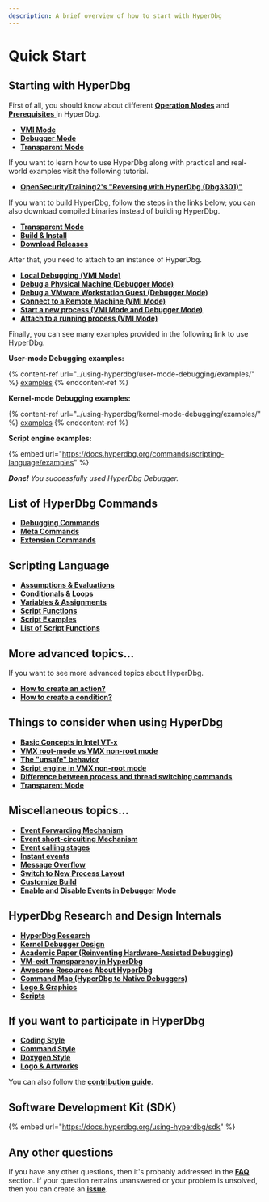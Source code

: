 ```yaml
---
description: A brief overview of how to start with HyperDbg
---
```


# Quick Start

## Starting with HyperDbg

First of all, you should know about different [**Operation Modes**](https://docs.hyperdbg.org/using-hyperdbg/prerequisites/operation-modes) and [**Prerequisites** ](https://docs.hyperdbg.org/using-hyperdbg/prerequisites)in HyperDbg.

* [**VMI Mode**](https://docs.hyperdbg.org/using-hyperdbg/prerequisites/operation-modes#vmi-mode)
* [**Debugger Mode**](https://docs.hyperdbg.org/using-hyperdbg/prerequisites/operation-modes#debugger-mode)
* [**Transparent Mode**](https://docs.hyperdbg.org/using-hyperdbg/prerequisites/operation-modes#transparent-mode)

If you want to learn how to use HyperDbg along with practical and real-world examples visit the following tutorial.

* &#x20;[**OpenSecurityTraining2's "Reversing with HyperDbg (Dbg3301)"**](https://ost2.fyi/Dbg3301)

If you want to build HyperDbg, follow the steps in the links below; you can also download compiled binaries instead of building HyperDbg.

* [**Transparent Mode**](https://docs.hyperdbg.org/using-hyperdbg/prerequisites/operation-modes#transparent-mode)
* [**Build & Install**](https://docs.hyperdbg.org/getting-started/build-and-install)
* [**Download Releases**](https://github.com/HyperDbg/HyperDbg/releases)

After that, you need to attach to an instance of HyperDbg.

* [**Local Debugging (VMI Mode)**](https://docs.hyperdbg.org/getting-started/attach-to-hyperdbg/local-debugging)
* [**Debug a Physical Machine (Debugger Mode)**](https://docs.hyperdbg.org/getting-started/attach-to-hyperdbg/debug#physical-machine)
* [**Debug a VMware Workstation Guest (Debugger Mode)**](https://docs.hyperdbg.org/getting-started/attach-to-hyperdbg/debug#vmware-workstation)
* [**Connect to a Remote Machine (VMI Mode)**](https://docs.hyperdbg.org/getting-started/attach-to-hyperdbg/debug#connect-to-debuggee-vmi-mode)
* [**Start a new process (VMI Mode and Debugger Mode)**](https://docs.hyperdbg.org/getting-started/attach-to-hyperdbg/start-process)
* [**Attach to a running process (VMI Mode)**](https://docs.hyperdbg.org/getting-started/attach-to-hyperdbg/attach-process)

Finally, you can see many examples provided in the following link to use HyperDbg.

**User-mode Debugging examples:**

{% content-ref url="../using-hyperdbg/user-mode-debugging/examples/" %}
[examples](../using-hyperdbg/user-mode-debugging/examples/)
{% endcontent-ref %}

**Kernel-mode Debugging examples:**

{% content-ref url="../using-hyperdbg/kernel-mode-debugging/examples/" %}
[examples](../using-hyperdbg/kernel-mode-debugging/examples/)
{% endcontent-ref %}

**Script engine examples:**

{% embed url="https://docs.hyperdbg.org/commands/scripting-language/examples" %}

_**Done!** You successfully used HyperDbg Debugger._

## List of HyperDbg Commands

* [**Debugging Commands**](https://docs.hyperdbg.org/commands/debugging-commands)
* [**Meta Commands**](https://docs.hyperdbg.org/commands/meta-commands)
* [**Extension Commands**](https://docs.hyperdbg.org/commands/extension-commands)

## Scripting Language

* [**Assumptions & Evaluations**](https://docs.hyperdbg.org/commands/scripting-language/assumptions-and-evaluations)
* [**Conditionals & Loops**](https://docs.hyperdbg.org/commands/scripting-language/conditionals-and-loops)
* [**Variables & Assignments**](https://docs.hyperdbg.org/commands/scripting-language/variables-and-assignments)
* [**Script Functions**](https://docs.hyperdbg.org/commands/scripting-language/functions)
* [**Script Examples**](https://docs.hyperdbg.org/commands/scripting-language/examples)
* [**List of Script Functions**](https://docs.hyperdbg.org/commands/scripting-language/functions)

## **More advanced topics...**

If you want to see more advanced topics about HyperDbg.

* [**How to create an action?**](https://docs.hyperdbg.org/using-hyperdbg/prerequisites/how-to-create-an-action)
* [**How to create a condition?**](https://docs.hyperdbg.org/using-hyperdbg/prerequisites/how-to-create-a-condition)

## Things to consider when using HyperDbg

* [**Basic Concepts in Intel VT-x**](https://docs.hyperdbg.org/tips-and-tricks/considerations/basic-concepts-in-intel-vt-x)
* [**VMX root-mode vs VMX non-root mode**](https://docs.hyperdbg.org/tips-and-tricks/considerations/vmx-root-mode-vs-vmx-non-root-mode)
* [**The "unsafe" behavior**](https://docs.hyperdbg.org/tips-and-tricks/considerations/the-unsafe-behavior)
* [**Script engine in VMX non-root mode**](https://docs.hyperdbg.org/tips-and-tricks/considerations/script-engine-in-vmx-non-root-mode)
* [**Difference between process and thread switching commands**](https://docs.hyperdbg.org/tips-and-tricks/considerations/difference-between-process-and-thread-switching-commands)
* [**Transparent Mode**](https://docs.hyperdbg.org/tips-and-tricks/considerations/transparent-mode)

## Miscellaneous topics...

* [**Event Forwarding Mechanism**](https://docs.hyperdbg.org/tips-and-tricks/misc/event-forwarding)
* [**Event short-circuiting Mechanism**](https://docs.hyperdbg.org/tips-and-tricks/misc/event-short-circuiting)
* [**Event calling stages**](https://docs.hyperdbg.org/tips-and-tricks/misc/event-calling-stage)
* [**Instant events**](https://docs.hyperdbg.org/tips-and-tricks/misc/instant-events)
* [**Message Overflow**](https://docs.hyperdbg.org/tips-and-tricks/misc/message-overflow)
* [**Switch to New Process Layout**](https://docs.hyperdbg.org/tips-and-tricks/misc/switch-to-new-process-layout)
* [**Customize Build**](https://docs.hyperdbg.org/tips-and-tricks/misc/customize-build)
* [**Enable and Disable Events in Debugger Mode**](https://docs.hyperdbg.org/tips-and-tricks/misc/enable-and-disable-events-in-debugger-mode)

## HyperDbg Research and Design Internals

* [**HyperDbg Research**](https://research.hyperdbg.org/)
* [**Kernel Debugger Design**](https://research.hyperdbg.org/debugger/kernel-debugger-design.html)
* [**Academic Paper (Reinventing Hardware-Assisted Debugging)**](https://arxiv.org/abs/2207.05676)
* [**VM-exit Transparency in HyperDbg**](https://research.hyperdbg.org/debugger/transparency.html)
* [**Awesome Resources About HyperDbg**](https://github.com/HyperDbg/awesome)
* [**Command Map (HyperDbg to Native Debuggers)**](https://hyperdbg.github.io/commands-map/)
* [**Logo & Graphics**](https://github.com/HyperDbg/graphics)
* [**Scripts**](https://github.com/HyperDbg/scripts)

## If you want to participate in HyperDbg

* [**Coding Style**](https://docs.hyperdbg.org/contribution/style-guide/coding-style)
* [**Command Style**](https://docs.hyperdbg.org/contribution/style-guide/command-style)
* [**Doxygen Style**](https://docs.hyperdbg.org/contribution/style-guide/doxygen-style)
* [**Logo & Artworks**](https://docs.hyperdbg.org/style-guide/logo)

You can also follow the [**contribution guide**](https://github.com/HyperDbg/HyperDbg/blob/master/CONTRIBUTING.md).

## Software Development Kit (SDK)

{% embed url="https://docs.hyperdbg.org/using-hyperdbg/sdk" %}

## **Any other questions**

If you have any other questions, then it's probably addressed in the [**FAQ**](https://docs.hyperdbg.org/getting-started/faq) section. If your question remains unanswered or your problem is unsolved, then you can create an [**issue**](https://github.com/HyperDbg/HyperDbg/issues).
